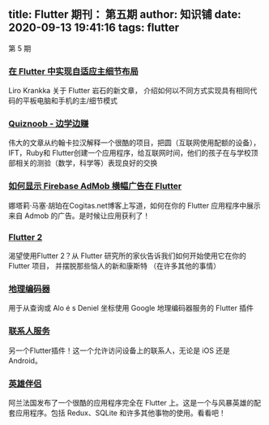 
title: Flutter 期刊： 第五期
author: 知识铺
date: 2020-09-13 19:41:16
tags: flutter
---
  第 5 期

### [在 Flutter 中实现自适应主细节布局](https://zshipu.com/t?url=https://flutter.rocks/2018/01/28/implementing-adaptive-master-detail-layouts/)

Liro Krankka 关于 Flutter 岩石的新文章， 介绍如何以不同方式实现具有相同代码的平板电脑和手机的主/细节模式

### [Quiznoob - 边学边赚](https://zshipu.com/t?url=https://medium.com/@johnrcallahan/quiznoob-earn-while-you-learn-a31efb110a84)

伟大的文章从约翰卡拉汉解释一个很酷的项目，把圆（互联网使用配额的设备），IFT，Ruby和 Flutter创建一个应用程序，给互联网时间，他们的孩子在与学校顶部相关的测验（数学，科学等）表现良好的交换

### [如何显示 Firebase AdMob 横幅广告在 Flutter](https://zshipu.com/t?url=http://cogitas.net/show-firebase-admob-banner-ad-in-flutter/)

娜塔莉·马塞·胡珀在Cogitas.net博客上写道，如何在你的 Flutter 应用程序中展示来自 Admob 的广告。是时候让应用获利了！

### [Flutter 2](https://zshipu.com/t?url=https://flutter.institute/flutter-with-dart-2/)

渴望使用Flutter 2？从 Flutter 研究所的家伙告诉我们如何开始使用它在你的 Flutter 项目， 并摆脱那些恼人的新和康斯特 （在许多其他的事情）

### [地理编码器](https://zshipu.com/t?url=https://pub.dartlang.org/packages/geocoder)

用于从查询或 Alo é s Deniel 坐标使用 Google 地理编码器服务的 Flutter 插件

### [联系人服务](https://zshipu.com/t?url=https://github.com/clovisnicolas/flutter_contacts)

另一个Flutter插件！这一个允许访问设备上的联系人，无论是 iOS 还是 Android。

### [英雄伴侣](https://zshipu.com/t?url=https://github.com/arranf/Heroes-Companion/)

阿兰法国发布了一个很酷的应用程序完全在 Flutter 上。这是一个与风暴英雄的配套应用程序。包括 Redux、SQLite 和许多其他事物的使用。看看吧！
